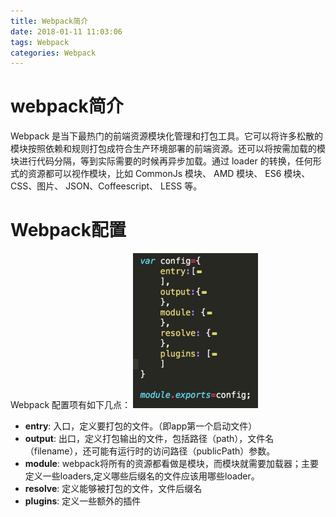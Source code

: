 ```yaml
---
title: Webpack简介
date: 2018-01-11 11:03:06
tags: Webpack
categories: Webpack
---
```

# webpack简介

Webpack 是当下最热门的前端资源模块化管理和打包工具。它可以将许多松散的模块按照依赖和规则打包成符合生产环境部署的前端资源。还可以将按需加载的模块进行代码分隔，等到实际需要的时候再异步加载。通过 loader 的转换，任何形式的资源都可以视作模块，比如 CommonJs 模块、 AMD 模块、 ES6 模块、CSS、图片、 JSON、Coffeescript、 LESS 等。

# Webpack配置
Webpack 配置项有如下几点：
<img src="webpack/config.jpeg" width="200" style="margin-left:0;border:none" >
* **entry**: 入口，定义要打包的文件。（即app第一个启动文件）
* **output**: 出口，定义打包输出的文件，包括路径（path），文件名（filename），还可能有运行时的访问路径（publicPath）参数。
* **module**: webpack将所有的资源都看做是模块，而模块就需要加载器；主要定义一些loaders,定义哪些后缀名的文件应该用哪些loader。
* **resolve**: 定义能够被打包的文件，文件后缀名 
* **plugins**: 定义一些额外的插件     















